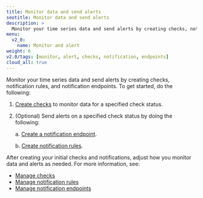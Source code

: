 ```yaml
---
title: Monitor data and send alerts
seotitle: Monitor data and send alerts
description: >
  Monitor your time series data and send alerts by creating checks, notification rules, and notification endpoints.
menu:
  v2_0:
    name: Monitor and alert
weight: 6
v2.0/tags: [monitor, alert, checks, notification, endpoints]
cloud_all: true
---
```


Monitor your time series data and send alerts by creating checks, notification rules, and notification endpoints. To get started, do the following:

1. [Create checks](...create-a-check) to monitor data for a specified check status.
2. (Optional) Send alerts on a specified check status by doing the following:

      a. [Create a notification endpoint](/v2.0/monitor-alert/notification-endpoints/create).

      b. [Create notification rules](/v2.0/monitor-alert/notification-rules/create).

After creating your initial checks and notifications, adjust how you monitor data and alerts as needed. For more information, see:

- [Manage checks](/v2.0/cloud/monitor-alert/manage-checks)
- [Manage notification rules](/v2.0/monitor-alert/notification-rules)
- [Manage notification endpoints](/v2.0/monitor-alert/notification-endpoints)
